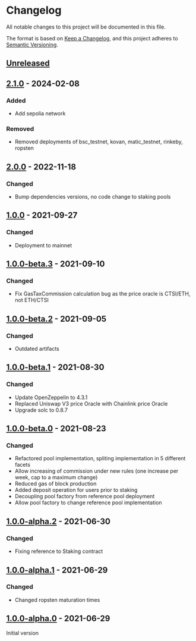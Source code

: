 # Changelog

All notable changes to this project will be documented in this file.

The format is based on [Keep a Changelog](https://keepachangelog.com/en/1.0.0/),
and this project adheres to [Semantic Versioning](https://semver.org/spec/v2.0.0.html).

## [Unreleased]

## [2.1.0] - 2024-02-08

### Added

-   Add sepolia network

### Removed

-   Removed deployments of bsc_testnet, kovan, matic_testnet, rinkeby, ropsten

## [2.0.0] - 2022-11-18

### Changed

-   Bump dependencies versions, no code change to staking pools

## [1.0.0] - 2021-09-27

### Changed

-   Deployment to mainnet

## [1.0.0-beta.3] - 2021-09-10

### Changed

-   Fix GasTaxCommission calculation bug as the price oracle is CTSI/ETH, not ETH/CTSI

## [1.0.0-beta.2] - 2021-09-05

### Changed

-   Outdated artifacts

## [1.0.0-beta.1] - 2021-08-30

### Changed

-   Update OpenZeppelin to 4.3.1
-   Replaced Uniswap V3 price Oracle with Chainlink price Oracle
-   Upgrade solc to 0.8.7

## [1.0.0-beta.0] - 2021-08-23

### Changed

-   Refactored pool implementation, spliting implementation in 5 different facets
-   Allow increasing of commission under new rules (one increase per week, cap to a maximum change)
-   Reduced gas of block production
-   Added deposit operation for users prior to staking
-   Decoupling pool factory from reference pool deployment
-   Allow pool factory to change reference pool implementation

## [1.0.0-alpha.2] - 2021-06-30

### Changed

-   Fixing reference to Staking contract

## [1.0.0-alpha.1] - 2021-06-29

### Changed

-   Changed ropsten maturation times

## [1.0.0-alpha.0] - 2021-06-29

Initial version

[unreleased]: https://github.com/cartesi/staking-pool/compare/v2.1.0...HEAD
[2.1.0]: https://github.com/cartesi/staking-pool/compare/v2.0.0...v2.1.0
[2.0.0]: https://github.com/cartesi/staking-pool/compare/v1.0.0...v2.0.0
[1.0.0]: https://github.com/cartesi/staking-pool/compare/v1.0.0-beta.3...v1.0.0
[1.0.0-beta.3]: https://github.com/cartesi/staking-pool/compare/v1.0.0-beta.2...v1.0.0-beta.3
[1.0.0-beta.2]: https://github.com/cartesi/staking-pool/compare/v1.0.0-beta.1...v1.0.0-beta.2
[1.0.0-beta.1]: https://github.com/cartesi/staking-pool/compare/v1.0.0-beta.0...v1.0.0-beta.1
[1.0.0-beta.0]: https://github.com/cartesi/staking-pool/compare/v1.0.0-alpha.2...v1.0.0-beta.0
[1.0.0-alpha.2]: https://github.com/cartesi/staking-pool/compare/v1.0.0-alpha.1...v1.0.0-alpha.2
[1.0.0-alpha.1]: https://github.com/cartesi/staking-pool/compare/v1.0.0-alpha.0...v1.0.0-alpha.1
[1.0.0-alpha.0]: https://github.com/cartesi/staking-pool/releases/tag/v1.0.0-alpha.0
